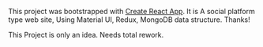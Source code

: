 This project was bootstrapped with [Create React App](https://github.com/facebookincubator/create-react-app).
It is A social platform type web site, Using Material UI, Redux, MongoDB data structure. 
Thanks!

This Project is only an idea. Needs total rework.

